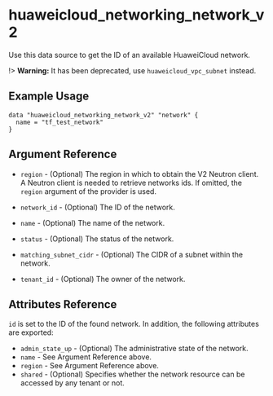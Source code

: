 
# huaweicloud\_networking\_network\_v2

Use this data source to get the ID of an available HuaweiCloud network.

!> **Warning:** It has been deprecated, use `huaweicloud_vpc_subnet` instead.

## Example Usage

```hcl
data "huaweicloud_networking_network_v2" "network" {
  name = "tf_test_network"
}
```

## Argument Reference

* `region` - (Optional) The region in which to obtain the V2 Neutron client.
  A Neutron client is needed to retrieve networks ids. If omitted, the
  `region` argument of the provider is used.

* `network_id` - (Optional) The ID of the network.

* `name` - (Optional) The name of the network.

* `status` - (Optional) The status of the network.

* `matching_subnet_cidr` - (Optional) The CIDR of a subnet within the network.

* `tenant_id` - (Optional) The owner of the network.


## Attributes Reference

`id` is set to the ID of the found network. In addition, the following attributes
are exported:

* `admin_state_up` - (Optional) The administrative state of the network.
* `name` - See Argument Reference above.
* `region` - See Argument Reference above.
* `shared` - (Optional)  Specifies whether the network resource can be accessed
    by any tenant or not.
